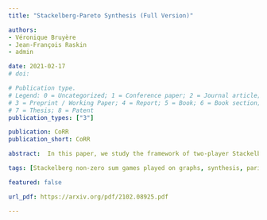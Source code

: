 ```yaml
---
title: "Stackelberg-Pareto Synthesis (Full Version)"

authors:
- Véronique Bruyère
- Jean-François Raskin
- admin

date: 2021-02-17
# doi: 

# Publication type.
# Legend: 0 = Uncategorized; 1 = Conference paper; 2 = Journal article;
# 3 = Preprint / Working Paper; 4 = Report; 5 = Book; 6 = Book section;
# 7 = Thesis; 8 = Patent
publication_types: ["3"]

publication: CoRR
publication_short: CoRR

abstract:  In this paper, we study the framework of two-player Stackelberg games played on graphs in which Player 0 announces a strategy and Player 1 responds rationally with a strategy that is an optimal response. While it is usually assumed that Player 1 has a single objective, we consider here the new setting where he has several. In this context, after responding with his strategy, Player 1 gets a payoff in the form of a vector of Booleans corresponding to his satisfied objectives. Rationality of Player 1 is encoded by the fact that his response must produce a Pareto-optimal payoff given the strategy of Player 0. We study the Stackelberg-Pareto Synthesis problem which asks whether Player 0 can announce a strategy which satisfies his objective, whatever the rational response of Player 1. For games in which objectives are either all parity or all reachability objectives, we show that this problem is fixed-parameter tractable and NEXPTIME-complete. This problem is already NP-complete in the simple case of reachability objectives and graphs that are trees. 

tags: [Stackelberg non-zero sum games played on graphs, synthesis, parity objectives]

featured: false

url_pdf: https://arxiv.org/pdf/2102.08925.pdf

---
```

